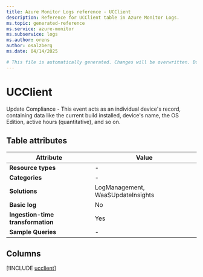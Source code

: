 ```yaml
---
title: Azure Monitor Logs reference - UCClient
description: Reference for UCClient table in Azure Monitor Logs.
ms.topic: generated-reference
ms.service: azure-monitor
ms.subservice: logs
ms.author: orens
author: osalzberg
ms.date: 04/14/2025

# This file is automatically generated. Changes will be overwritten. Do not change this file directly.
---
```


# UCClient

Update Compliance - This event acts as an individual device's record, containing data like the current build installed, device's name, the OS Edition, active hours (quantitative), and so on.


## Table attributes

|Attribute|Value|
|---|---|
|**Resource types**|-|
|**Categories**|-|
|**Solutions**| LogManagement, WaaSUpdateInsights|
|**Basic log**|No|
|**Ingestion-time transformation**|Yes|
|**Sample Queries**|-|



## Columns
  
[!INCLUDE [ucclient](~/reusable-content/ce-skilling/azure/includes/azure-monitor/reference/tables/ucclient-include.md)]
